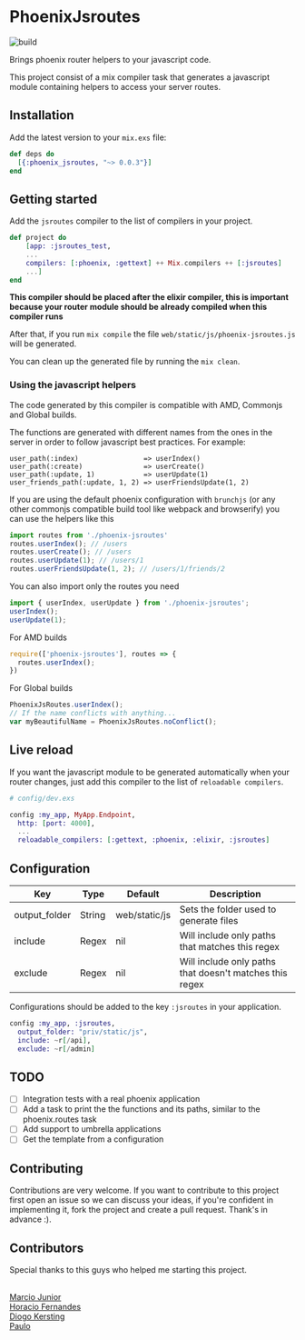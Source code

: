 # PhoenixJsroutes

![build](https://travis-ci.org/tiagoengel/phoenix-jsroutes.svg?branch=master)

Brings phoenix router helpers to your javascript code.

This project consist of a mix compiler task that generates a javascript
module containing helpers to access your server routes.

## Installation

Add the latest version to your ```mix.exs``` file:
```elixir
def deps do
  [{:phoenix_jsroutes, "~> 0.0.3"}]
end
```

## Getting started

Add the ```jsroutes``` compiler to the list of compilers in your project.

```elixir
def project do
    [app: :jsroutes_test,
    ...
    compilers: [:phoenix, :gettext] ++ Mix.compilers ++ [:jsroutes]
    ...]
end
```
**This compiler should be placed after the elixir compiler, this is important because your router module should be already compiled when this compiler runs**

After that, if you run ```mix compile``` the file ```web/static/js/phoenix-jsroutes.js```
will be generated.

You can clean up the generated file by running the ```mix clean```.

### Using the javascript helpers
The code generated by this compiler is compatible with AMD, Commonjs and Global builds.

The functions are generated with different names from the ones in the server in order to follow javascript best practices. For example:

	user_path(:index)                => userIndex()
	user_path(:create)               => userCreate()
	user_path(:update, 1)            => userUpdate(1)
	user_friends_path(:update, 1, 2) => userFriendsUpdate(1, 2)


If you are using the default phoenix configuration with ```brunchjs``` (or any other commonjs compatible build tool like webpack and browserify) you can use the helpers like this

```javascript
import routes from './phoenix-jsroutes'
routes.userIndex(); // /users
routes.userCreate(); // /users
routes.userUpdate(1); // /users/1
routes.userFriendsUpdate(1, 2); // /users/1/friends/2
```

You can also import only the routes you need

```javascript
import { userIndex, userUpdate } from './phoenix-jsroutes';
userIndex();
userUpdate(1);
```

For AMD builds
```javascript
require(['phoenix-jsroutes'], routes => {
  routes.userIndex();
})
```

For Global builds
```javascript
PhoenixJsRoutes.userIndex();
// If the name conflicts with anything...
var myBeautifulName = PhoenixJsRoutes.noConflict();
```

## Live reload

If you want the javascript module to be generated automatically when your router changes, just add this compiler to the list of ```reloadable compilers```.

```elixir
# config/dev.exs

config :my_app, MyApp.Endpoint,
  http: [port: 4000],
  ...
  reloadable_compilers: [:gettext, :phoenix, :elixir, :jsroutes]
```

## Configuration

Key | Type | Default | Description  |
| --- | --- | --- | --- |
output_folder | String | web/static/js | Sets the folder used to generate files
include | Regex | nil | Will include only paths that matches this regex
exclude | Regex | nil | Will include only paths that doesn't matches this regex

Configurations should be added to the key ```:jsroutes``` in your application.
```elixir
config :my_app, :jsroutes,
  output_folder: "priv/static/js",
  include: ~r[/api],
  exclude: ~r[/admin]
```

## TODO

- [ ] Integration tests with a real phoenix application
- [ ] Add a task to print the the functions and its paths, similar to the phoenix.routes task
- [ ] Add support to umbrella applications
- [ ] Get the template from a configuration

## Contributing

Contributions are very welcome. If you want to contribute to this project first
open an issue so we can discuss your ideas, if you're confident in implementing it, fork the project and create a pull request. Thank's in advance :).

## Contributors

Special thanks to this guys who helped me starting this project.

<br/>[Marcio Junior](https://github.com/marcioj)
<br/>[Horacio Fernandes](https://github.com/horaciosystem)
<br/>[Diogo Kersting](https://github.com/diogovk)
<br/>[Paulo](https://github.com/paaulo)
